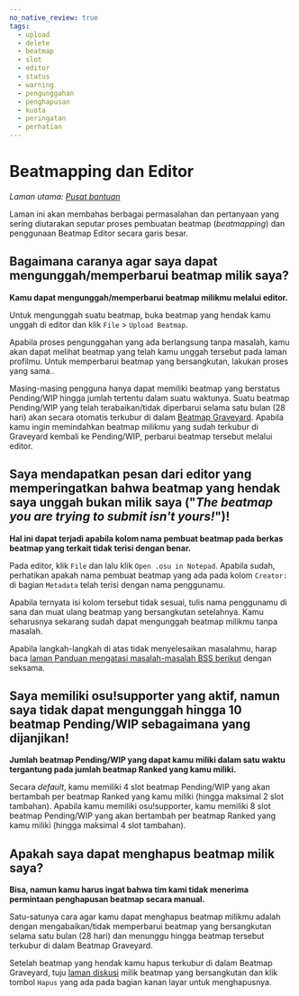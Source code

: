 ```yaml
---
no_native_review: true
tags:
  - upload
  - delete
  - beatmap
  - slot
  - editor
  - status
  - warning
  - pengunggahan
  - penghapusan
  - kuota
  - peringatan
  - perhatian
---
```


# Beatmapping dan Editor

*Laman utama: [Pusat bantuan](/wiki/Help_Centre)*

Laman ini akan membahas berbagai permasalahan dan pertanyaan yang sering diutarakan seputar proses pembuatan beatmap (*beatmapping*) dan penggunaan Beatmap Editor secara garis besar.

## Bagaimana caranya agar saya dapat mengunggah/memperbarui beatmap milik saya?

**Kamu dapat mengunggah/memperbarui beatmap milikmu melalui editor.**

Untuk mengunggah suatu beatmap, buka beatmap yang hendak kamu unggah di editor dan klik `File` > `Upload Beatmap`.

Apabila proses pengunggahan yang ada berlangsung tanpa masalah, kamu akan dapat melihat beatmap yang telah kamu unggah tersebut pada laman profilmu. Untuk memperbarui beatmap yang bersangkutan, lakukan proses yang sama..

Masing-masing pengguna hanya dapat memiliki beatmap yang berstatus Pending/WIP hingga jumlah tertentu dalam suatu waktunya. Suatu beatmap Pending/WIP yang telah terabaikan/tidak diperbarui selama satu bulan (28 hari) akan secara otomatis terkubur di dalam [Beatmap Graveyard](/wiki/Graveyard). Apabila kamu ingin memindahkan beatmap milikmu yang sudah terkubur di Graveyard kembali ke Pending/WIP, perbarui beatmap tersebut melalui editor.

## Saya mendapatkan pesan dari editor yang memperingatkan bahwa beatmap yang hendak saya unggah bukan milik saya ("*The beatmap you are trying to submit isn't yours!*")!

**Hal ini dapat terjadi apabila kolom nama pembuat beatmap pada berkas beatmap yang terkait tidak terisi dengan benar.**

Pada editor, klik `File` dan lalu klik `Open .osu in Notepad`. Apabila sudah, perhatikan apakah nama pembuat beatmap yang ada pada kolom `Creator:` di bagian `Metadata` telah terisi dengan nama penggunamu.

Apabila ternyata isi kolom tersebut tidak sesuai, tulis nama penggunamu di sana dan muat ulang beatmap yang bersangkutan setelahnya. Kamu seharusnya sekarang sudah dapat mengunggah beatmap milikmu tanpa masalah.

Apabila langkah-langkah di atas tidak menyelesaikan masalahmu, harap baca [laman Panduan mengatasi masalah-masalah BSS berikut](/wiki/Guides/BSS_Issues) dengan seksama.

## Saya memiliki osu!supporter yang aktif, namun saya tidak dapat mengunggah hingga 10 beatmap Pending/WIP sebagaimana yang dijanjikan!

**Jumlah beatmap Pending/WIP yang dapat kamu miliki dalam satu waktu tergantung pada jumlah beatmap Ranked yang kamu miliki.**

Secara *default*, kamu memiliki 4 slot beatmap Pending/WIP yang akan bertambah per beatmap Ranked yang kamu miliki (hingga maksimal 2 slot tambahan). Apabila kamu memiliki osu!supporter, kamu memiliki 8 slot beatmap Pending/WIP yang akan bertambah per beatmap Ranked yang kamu miliki (hingga maksimal 4 slot tambahan).

## Apakah saya dapat menghapus beatmap milik saya?

**Bisa, namun kamu harus ingat bahwa tim kami tidak menerima permintaan penghapusan beatmap secara manual.**

Satu-satunya cara agar kamu dapat menghapus beatmap milikmu adalah dengan mengabaikan/tidak memperbarui beatmap yang bersangkutan selama satu bulan (28 hari) dan menunggu hingga beatmap tersebut terkubur di dalam Beatmap Graveyard.

Setelah beatmap yang hendak kamu hapus terkubur di dalam Beatmap Graveyard, tuju [laman diskusi](/wiki/Beatmap_Discussion) milik beatmap yang bersangkutan dan klik tombol `Hapus` yang ada pada bagian kanan layar untuk menghapusnya.
